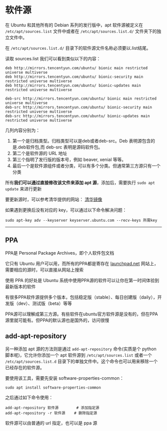 # 软件源
在 Ubuntu 和其他所有的 Debian 系列的发行版中，apt 软件源被定义在 `/etc/apt/sources.list` 文件中或者在 `/etc/apt/sources.list.d/` 文件夹下的独立文件中。  

在 `/etc/apt/sources.list.d/` 目录下的软件源文件名称必须要以.list结尾。  

读取 sources.list 我们可以看到类似以下的内容：  
``` shell
deb http://mirrors.tencentyun.com/ubuntu/ bionic main restricted universe multiverse
deb http://mirrors.tencentyun.com/ubuntu/ bionic-security main restricted universe multiverse
deb http://mirrors.tencentyun.com/ubuntu/ bionic-updates main restricted universe multiverse

deb-src http://mirrors.tencentyun.com/ubuntu/ bionic main restricted universe multiverse
deb-src http://mirrors.tencentyun.com/ubuntu/ bionic-security main restricted universe multiverse
deb-src http://mirrors.tencentyun.com/ubuntu/ bionic-updates main restricted universe multiverse
```

几列内容分别为：  
1. 第一个是归档类型。归档类型可以是deb或者deb-src。Deb 表明源包含的是.deb软件包,而 deb-src 表明是源码软件包。  
2. 第二个是软件源的 URL 地址  
3. 第三个指明了发行版的版本号，例如  beaver, xenial 等等。  
4. 最后一个是软件源组件或者分类，可以有多个分类。但通常第三方源只有一个分类  

所有**我们可以通过直接修改该文件来添加 apt 源**，添加后，需要执行 `sudo apt update` 来进行更新  

要更新源时，可以参考清华提供的网站： [清华镜像](https://mirrors.tuna.tsinghua.edu.cn/help/ubuntu/)  


如果遇到更换后没有对应的 key，可以通过以下命令解决问题：  
``` Shell
sudo apt-key adv --keyserver keyserver.ubuntu.com --recv-keys 所需key
```

------------------

## PPA
PPA是 Personal Package Archives，即个人软件包文档  

它只有 Ubuntu 用户可以用，而所有的PPA都是寄存在 [launchpad.net](https://launchpad.net) 网站上，需要相应的源时，可以直接从网站上搜索  

使用 PPA 的好处是 Ubuntu 系统中使用PPA源的软件可以让你在第一时间体验到最新版本的软件  

有很多PPA软件源提供多个版本，包括稳定版（stable）、每日创建版（daily），开发版（dev）、测试版（beta）等等  

PPA源可以理解成第三方源。有些软件在ubuntu官方软件源是没有的，但在PPA源里就可能有。但PPA的默认源也是国外的，访问很慢  


## add-apt-repository
另一种添加 apt 源的方法则是通过 `add-apt-repository` 命令(实质是个 python 脚本呢)，它允许你添加一个 apt 软件源到 `/etc/apt/sources.list` 或者一个 `/etc/apt/sources.list.d` 目录下的单独文件中。这个命令也可以用来移除一个已经存在的软件源。  

要使用该工具，需要先安装 software-properties-common：  
``` Shell
sudo apt install software-properties-common
```

之后通过如下命令使用：  
``` Shell
add-apt-repository 软件源        # 添加指定源
add-apt-repository -r 软件源    # 删除指定源
```

软件源可以由普通的 url 指定，也可以是 ppa 源  